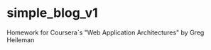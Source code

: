 simple_blog_v1
==============

Homework for Coursera`s "Web Application Architectures" by Greg Heileman
